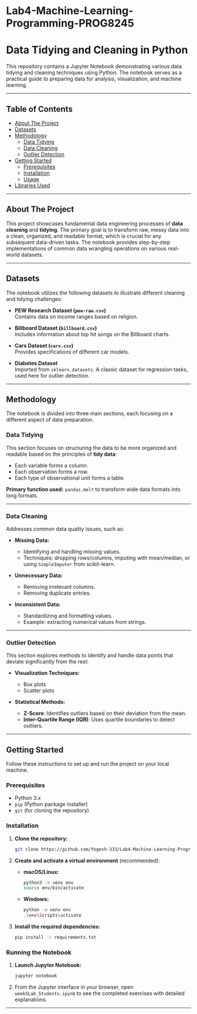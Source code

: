 # Lab4-Machine-Learning-Programming-PROG8245

#  Data Tidying and Cleaning in Python

This repository contains a Jupyter Notebook demonstrating various data tidying and cleaning techniques using Python. The notebook serves as a practical guide to preparing data for analysis, visualization, and machine learning.

---

##  Table of Contents

- [About The Project](#-about-the-project)  
- [Datasets](#-datasets)  
- [Methodology](#-methodology)  
  - [Data Tidying](#data-tidying)  
  - [Data Cleaning](#data-cleaning)  
  - [Outlier Detection](#outlier-detection)  
- [Getting Started](#-getting-started)  
  - [Prerequisites](#prerequisites)  
  - [Installation](#installation)  
  - [Usage](#usage)  
- [Libraries Used](#-libraries-used)

---

##  About The Project

This project showcases fundamental data engineering processes of **data cleaning** and **tidying**. The primary goal is to transform raw, messy data into a clean, organized, and readable format, which is crucial for any subsequent data-driven tasks. The notebook provides step-by-step implementations of common data wrangling operations on various real-world datasets.

---

##  Datasets

The notebook utilizes the following datasets to illustrate different cleaning and tidying challenges:

- **PEW Research Dataset (`pew-raw.csv`)**  
  Contains data on income ranges based on religion.

- **Billboard Dataset (`billboard.csv`)**  
  Includes information about top hit songs on the Billboard charts.

- **Cars Dataset (`cars.csv`)**  
  Provides specifications of different car models.

- **Diabetes Dataset**  
  Imported from `sklearn.datasets`. A classic dataset for regression tasks, used here for outlier detection.

---

##  Methodology

The notebook is divided into three main sections, each focusing on a different aspect of data preparation.

### Data Tidying

This section focuses on structuring the data to be more organized and readable based on the principles of **tidy data**:

- Each variable forms a column.  
- Each observation forms a row.  
- Each type of observational unit forms a table.  

**Primary function used:** `pandas.melt` to transform wide data formats into long formats.

---

### Data Cleaning

Addresses common data quality issues, such as:

- **Missing Data:**  
  - Identifying and handling missing values.  
  - Techniques: dropping rows/columns, imputing with mean/median, or using `SimpleImputer` from scikit-learn.

- **Unnecessary Data:**  
  - Removing irrelevant columns.  
  - Removing duplicate entries.

- **Inconsistent Data:**  
  - Standardizing and formatting values.  
  - Example: extracting numerical values from strings.

---

### Outlier Detection

This section explores methods to identify and handle data points that deviate significantly from the rest:

- **Visualization Techniques:**  
  - Box plots  
  - Scatter plots

- **Statistical Methods:**  
  - **Z-Score**: Identifies outliers based on their deviation from the mean.  
  - **Inter-Quartile Range (IQR)**: Uses quartile boundaries to detect outliers.

---

## Getting Started

Follow these instructions to set up and run the project on your local machine.

### Prerequisites

- Python 3.x
- `pip` (Python package installer)
- `git` (for cloning the repository)

### Installation

1.  **Clone the repository:**
    ```bash
    git clone https://github.com/Yogesh-333/Lab4-Machine-Learning-Programming-PROG8245.git

    ```

2.  **Create and activate a virtual environment** (recommended):

    - **macOS/Linux:**
      ```bash
      python3 -m venv env
      source env/bin/activate
      ```
    - **Windows:**
      ```bash
      python -m venv env
      .\env\Scripts\activate
      ```

3.  **Install the required dependencies:**
    ```bash
    pip install -r requirements.txt
    ```

### Running the Notebook

1.  **Launch Jupyter Notebook:**
    ```bash
    jupyter notebook
    ```
2.  From the Jupyter interface in your browser, open `week5Lab_Students.ipynb` to see the completed exercises with detailed explanations.

---
